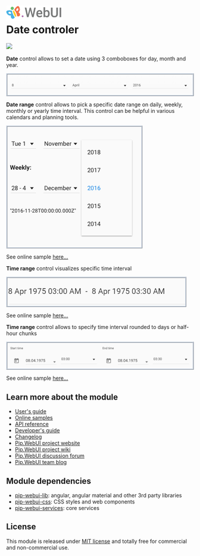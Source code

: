 # <img src="https://github.com/pip-webui/pip-webui/raw/master/doc/Logo.png" alt="Pip.WebUI Logo" style="max-width:30%"> <br/> Date controler

![](https://img.shields.io/badge/license-MIT-blue.svg)

**Date** control allows to set a date using 3 comboboxes for day, month and year.

<a href="https://github.com/pip-webui/pip-webui-dates/raw/master/doc/images/img-date.png" style="border: 3px ridge #c8d2df; display: inline-block">
    <img src="https://github.com/pip-webui/pip-webui-dates/raw/master/doc/images/img-date.png"/>
</a>

**Date range** control allows to pick a specific date range on daily, weekly, monthly or yearly time interval. 
This control can be helpful in various calendars and planning tools.

<a href="https://github.com/pip-webui/pip-webui-dates/raw/master/doc/images/img-date-range.png" style="border: 3px ridge #c8d2df; display: inline-block">
    <img src="https://github.com/pip-webui/pip-webui-dates/raw/master/doc/images/img-date-range.png"/>
</a>

See online sample [here...](http://webui.pipdevs.com/pip-webui-dates/index.html#/date)

**Time range** control visualizes specific time interval

<a href="https://github.com/pip-webui/pip-webui-dates/raw/master/doc/images/img-time-range.png" style="border: 3px ridge #c8d2df; display: inline-block">
    <img src="https://github.com/pip-webui/pip-webui-dates/raw/master/doc/images/img-time-range.png"/>
</a>

See online sample [here...](http://webui.pipdevs.com/pip-webui-dates/index.html#/time_range)

**Time range** control allows to specify time interval rounded to days or half-hour chunks

<a href="https://github.com/pip-webui/pip-webui-dates/raw/master/doc/images/img-time-range-edit.png" style="border: 3px ridge #c8d2df; display: inline-block">
    <img src="https://github.com/pip-webui/pip-webui-dates/raw/master/doc/images/img-time-range-edit.png"/>
</a>

See online sample [here...](http://webui.pipdevs.com/pip-webui-dates/index.html#/time_range_edit)

## Learn more about the module

- [User's guide](https://github.com/pip-webui/pip-webui-dates/blob/master/doc/UsersGuide.md)
- [Online samples](http://webui.pipdevs.com/pip-webui-dates/index.html)
- [API reference](http://webui-api.pipdevs.com/pip-webui-dates/index.html)
- [Developer's guide](https://github.com/pip-webui/pip-webui-dates/blob/master/doc/DevelopersGuide.md)
- [Changelog](https://github.com/pip-webui/pip-webui-dates/blob/master/CHANGELOG.md)
- [Pip.WebUI project website](http://www.pipwebui.org)
- [Pip.WebUI project wiki](https://github.com/pip-webui/pip-webui/wiki)
- [Pip.WebUI discussion forum](https://groups.google.com/forum/#!forum/pip-webui)
- [Pip.WebUI team blog](https://pip-webui.blogspot.com/)

## <a name="dependencies"></a>Module dependencies

* [pip-webui-lib](https://github.com/pip-webui/pip-webui-lib): angular, angular material and other 3rd party libraries
* [pip-webui-css](https://github.com/pip-webui/pip-webui-css): CSS styles and web components
* [pip-webui-services](https://github.com/pip-webui/pip-webui-services): core services

## <a name="license"></a>License

This module is released under [MIT license](License) and totally free for commercial and non-commercial use.
